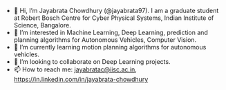 - 👋 Hi, I’m Jayabrata Chowdhury (@jayabrata97). I am a graduate student at Robert Bosch Centre for Cyber Physical Systems, Indian Institute of Science, Bangalore.
- 👀 I’m interested in Machine Learning, Deep Learning, prediction and planning algorithms for Autonomous Vehicles, Computer Vision. 
- 🌱 I’m currently learning motion planning algorithms for autonomous vehicles.
- 💞️ I’m looking to collaborate on Deep Learning projects.
- 📫 How to reach me: jayabratac@iisc.ac.in, https://in.linkedin.com/in/jayabrata-chowdhury

<!---
jayabrata97/jayabrata97 is a ✨ special ✨ repository because its `README.md` (this file) appears on your GitHub profile.
You can click the Preview link to take a look at your changes.
--->
